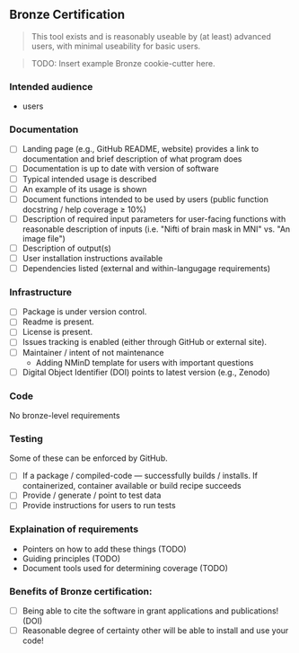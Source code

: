 ## Bronze Certification
> This tool exists and is reasonably useable by (at least) advanced users, with minimal useability for basic users.

> TODO: Insert example Bronze cookie-cutter here.

### Intended audience
* users

### Documentation

- [ ] Landing page (e.g., GitHub README, website) provides a link to documentation and brief description of what program does
- [ ] Documentation is up to date with version of software
- [ ] Typical intended usage is described
- [ ] An example of its usage is shown
- [ ] Document functions intended to be used by users (public function docstring / help coverage ≥ 10%)
- [ ] Description of required input parameters for user-facing functions with reasonable description of inputs (i.e. "Nifti of brain mask in MNI" vs. "An image file")
- [ ] Description of output(s)
- [ ] User installation instructions available
- [ ] Dependencies listed (external and within-langugage requirements)

### Infrastructure

- [ ] Package is under version control.
- [ ] Readme is present.
- [ ] License is present.
- [ ] Issues tracking is enabled (either through GitHub or external site).
- [ ] Maintainer / intent of not maintenance
  - Adding NMinD template for users with important questions
- [ ] Digital Object Identifier (DOI) points to latest version (e.g., Zenodo)

### Code

No bronze-level requirements

### Testing

Some of these can be enforced by GitHub.

- [ ] If a package / compiled-code ― successfully builds / installs. If containerized, container available or build recipe succeeds
- [ ] Provide / generate / point to test data
- [ ] Provide instructions for users to run tests

### Explaination of requirements
 - Pointers on how to add these things (TODO)
 - Guiding principles (TODO)
 - Document tools used for determining coverage (TODO)

### Benefits of Bronze certification:
- [ ] Being able to cite the software in grant applications and publications! (DOI)
- [ ] Reasonable degree of certainty other will be able to install and use your code!
